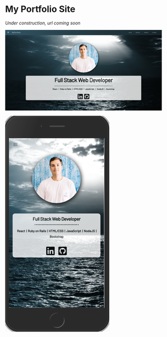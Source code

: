 # My Portfolio Site

_Under construction, url coming soon_

![williams-homepage](https://raw.githubusercontent.com/williamkontos/williamko-portfolio/master/williamko-site_2.png)

![williams-homepage-mobile](https://raw.githubusercontent.com/williamkontos/williamko-portfolio/master/williamko_mobile.png)

